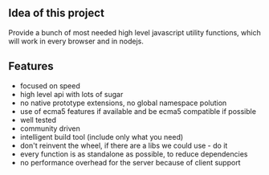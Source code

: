 ## Idea of this project

Provide a bunch of most needed high level javascript utility functions, which will work in every browser and in nodejs.

## Features

- focused on speed
- high level api with lots of sugar
- no native prototype extensions, no global namespace polution
- use of ecma5 features if available and be ecma5 compatible if possible 
- well tested
- community driven
- intelligent build tool (include only what you need)
- don't reinvent the wheel, if there are a libs we could use - do it
- every function is as standalone as possible, to reduce dependencies
- no performance overhead for the server because of client support